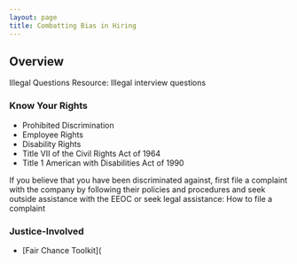 ```yaml
---
layout: page
title: Combatting Bias in Hiring
---
```


## Overview

Illegal Questions Resource:
Illegal interview questions

### Know Your Rights

* Prohibited Discrimination 
* Employee Rights
* Disability Rights
* Title VII of the Civil Rights Act of 1964
* Title 1 American with Disabilities Act of 1990

If you believe that you have been discriminated against, first file a complaint with the company by following their policies and procedures and seek outside assistance with the EEOC or seek legal assistance: How to file a complaint

### Justice-Involved

* [Fair Chance Toolkit](
